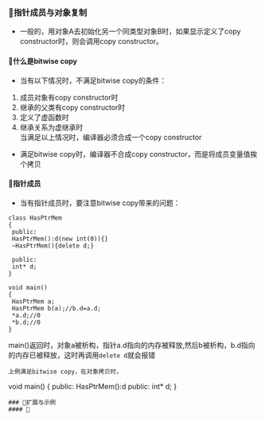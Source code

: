 ### 🐋指针成员与对象复制
- 一般的，用对象A去初始化另一个同类型对象B时，如果显示定义了copy constructor时，则会调用copy constructor。
#### 🍎什么是bitwise copy
- 当有以下情况时，不满足bitwise copy的条件：  
 1. 成员对象有copy constructor时  
 2. 继承的父类有copy constructor时  
 3. 定义了虚函数时  
 4. 继承关系为虚继承时  
 当满足以上情况时，编译器必须合成一个copy constructor  
- 满足bitwise copy时，编译器不合成copy constructor，而是将成员变量值挨个拷贝  
#### 🍎指针成员
- 当有指针成员时，要注意bitwise copy带来的问题：  
 ```
 class HasPtrMem
 {
  public:
  HasPtrMem():d(new int(0)){}
  ~HasPtrMem(){delete d;}
  
  public:
  int* d;
 }
 
 void main()
 {
  HasPtrMem a;
  HasPtrMem b(a);//b.d=a.d;
  *a.d;//0
  *b.d;//0
 }
 ```
 main()返回时，对象a被析构，指针a.d指向的内存被释放,然后b被析构，b.d指向的内存已被释放，这时再调用`delete d`就会报错  
 ```
 上例满足bitwise copy，在对象拷贝时，
 ```
 void main()
 {
  public:
  HasPtrMem():d
  public:
  int* d;
 }
 ```
### 🐋扩展与示例
#### 🍎 

